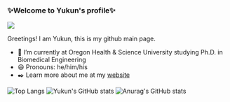 ### ✨Welcome to Yukun's profile✨
![](https://komarev.com/ghpvc/?username=Yukun-Guo)

Greetings! I am Yukun, this is my github main page.

- 🔭 I’m currently at Oregon Health & Science University studying Ph.D. in Biomedical Engineering
- 😄 Pronouns: he/him/his
- ✒️ Learn more about me at my [website](https://yukun-guo.github.io/)

![Top Langs](https://github-readme-stats.vercel.app/api/top-langs/?username=Yukun-Guo&layout=compact&theme=github_dark&langs_count=6&&hide=GLSL,go&card_width=250px)
![Yukun's GitHub stats](https://github-readme-stats.vercel.app/api?username=Yukun-Guo&rank_icon=github&show_icons=true&include_all_commits=true&theme=github_dark&line_height=20px)
![Anurag's GitHub stats](https://github-readme-stats.vercel.app/api?username=Yukun-Guo&hide=contribs,prs)
<!--
**Yukun-Guo/Yukun-Guo** is a ✨ _special_ ✨ repository because its `README.md` (this file) appears on your GitHub profile.

Here are some ideas to get you started:

- 🔭 I’m currently working on ...
- 🌱 I’m currently learning ...
- 👯 I’m looking to collaborate on ...
- 🤔 I’m looking for help with ...
- 💬 Ask me about ...
- 📫 How to reach me: ...
- 😄 Pronouns: ...
- ⚡ Fun fact: ...
-->

